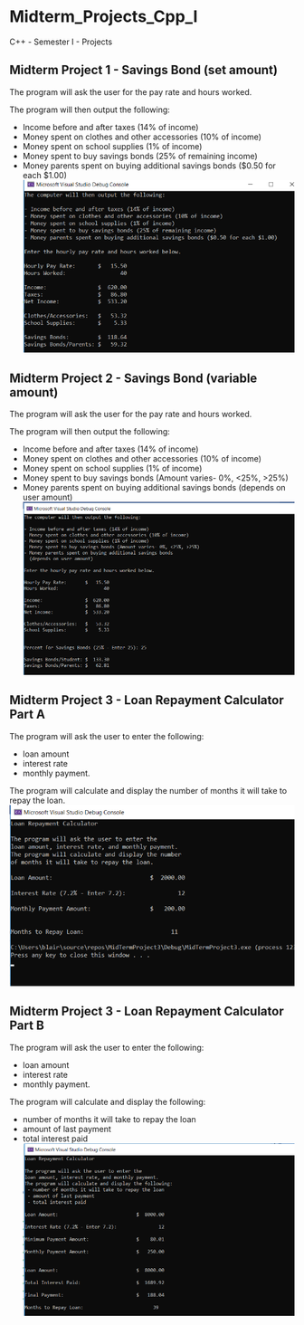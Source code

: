 # Midterm_Projects_Cpp_I
 C++ - Semester I - Projects
 
## Midterm Project 1 - Savings Bond (set amount)
The program will ask the user for the pay rate and hours worked.

The program will then output the following:
* Income before and after taxes (14% of income)
* Money spent on clothes and other accessories (10% of income)
* Money spent on school supplies (1% of income)
* Money spent to buy savings bonds (25% of remaining income)
* Money parents spent on buying additional savings bonds ($0.50 for each $1.00)
![Project 1](midterm_project_1.png)


## Midterm Project 2 - Savings Bond (variable amount)
The program will ask the user for the pay rate and hours worked.

The program will then output the following:
* Income before and after taxes (14% of income)
* Money spent on clothes and other accessories (10% of income)
* Money spent on school supplies (1% of income)
* Money spent to buy savings bonds (Amount varies- 0%, <25%, >25%)
* Money parents spent on buying additional savings bonds (depends on user amount)
![Project 1](midterm_project_2.png)

## Midterm Project 3 - Loan Repayment Calculator Part A
The program will ask the user to enter the following:
* loan amount
* interest rate
* monthly payment.

The program will calculate and display the number of months it will take to repay the loan.
![Project 1](midterm_project_3a.png)

## Midterm Project 3 - Loan Repayment Calculator Part B
The program will ask the user to enter the following:
* loan amount
* interest rate
* monthly payment.

The program will calculate and display the following:
* number of months it will take to repay the loan
* amount of last payment
* total interest paid
![Project 1](midterm_project_3b.png)




